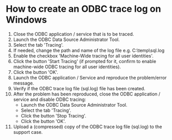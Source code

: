 # How to create an ODBC trace log on Windows

1. Close the ODBC application / service that is to be traced.
2. Launch the ODBC Data Source Administrator Tool.
3. Select the tab 'Tracing'.
4. If needed, change the path and name of the log file e.g. C:\temp\sql.log
5. Enable the checkbox 'Machine-Wide tracing for all user identities'.
6. Click the button 'Start Tracing' (if prompted for it, confirm to enable machine-wide ODBC tracing for all user identities).
7. Click the button 'OK'.
8. Launch the ODBC application / Service and reproduce the problem/error message.
9. Verify if the ODBC trace log file (sql.log) file has been created. 
10. After the problem has been reproduced, close the ODBC application / service and disable ODBC tracing:
    - Launch the ODBC Data Source Administrator Tool.
    - Select the tab 'Tracing'.
    - Click the button 'Stop Tracing'.
    - Click the button 'OK'.
11. Upload a (compressed) copy of the ODBC trace log file (sql.log) to the support case.